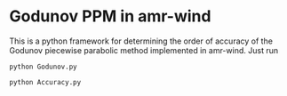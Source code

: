 # Godunov PPM in amr-wind

This is a python framework for determining the order of accuracy of 
the Godunov piecewise parabolic method implemented in amr-wind.
Just run

```python Godunov.py```

```python Accuracy.py```


